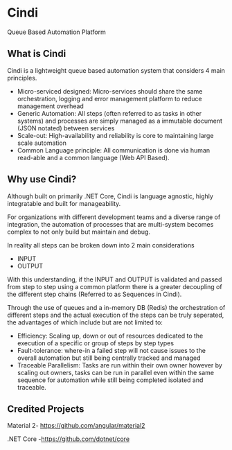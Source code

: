 # Cindi

Queue Based Automation Platform

## What is Cindi

Cindi is a lightweight queue based automation system that considers 4 main principles.
- Micro-serviced designed: Micro-services should share the same orchestration, logging and error management platform to reduce management overhead
- Generic Automation: All steps (often referred to as tasks in other systems) and processes are simply managed as a immutable document (JSON notated) between services
- Scale-out: High-availability and reliability is core to maintaining large scale automation
- Common Language principle: All communication is done via human read-able and a common language (Web API Based). 

## Why use Cindi?
Although built on primarily .NET Core, Cindi is language agnostic, highly integratable and built for manageability.

For organizations with different development teams and a diverse range of integration, the automation of processes that are multi-system becomes complex to not only build but maintain and debug.

In reality all steps can be broken down into 2 main considerations
- INPUT
- OUTPUT

With this understanding, if the INPUT and OUTPUT is validated and passed from step to step using a common platform there is a greater decoupling of the different step chains (Referred to as Sequences in Cindi).

Through the use of queues and a in-memory DB (Redis) the orchestration of different steps and the actual execution of the steps can be truly seperated, the advantages of which include but are not limited to:
- Efficiency: Scaling up, down or out of resources dedicated to the execution of a specific or group of steps by step types
- Fault-tolerance: where-in a failed step will not cause issues to the overall automation but still being centrally tracked and managed
- Traceable Parallelism: Tasks are run within their own owner however by scaling out owners, tasks can be run in parallel even within the same sequence for automation while still being completed isolated and traceable.

## Credited Projects

Material 2- https://github.com/angular/material2

.NET Core -https://github.com/dotnet/core
